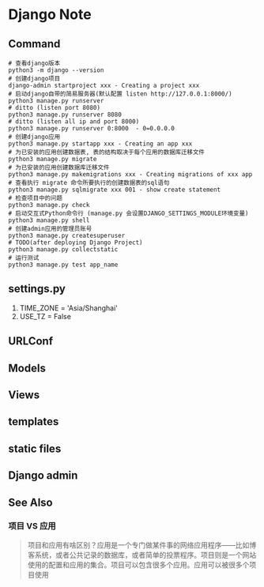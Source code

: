 # Django Note

## Command

```shell
# 查看django版本
python3 -m django --version 
# 创建django项目
django-admin startproject xxx - Creating a project xxx
# 启动django自带的简易服务器(默认配置 listen http://127.0.0.1:8000/)
python3 manage.py runserver
# ditto (listen port 8080)
python3 manage.py runserver 8080
# ditto (listen all ip and port 8000)
python3 manage.py runserver 0:8000  - 0=0.0.0.0
# 创建django应用
python3 manage.py startapp xxx - Creating an app xxx
# 为已安装的应用创建数据表, 表的结构取决于每个应用的数据库迁移文件
python3 manage.py migrate
# 为已安装的应用创建数据库迁移文件
python3 manage.py makemigrations xxx - Creating migrations of xxx app
# 查看执行 migrate 命令所要执行的创建数据表的sql语句
python3 manage.py sqlmigrate xxx 001 - show create statement
# 检查项目中的问题
python3 manage.py check
# 启动交互式Python命令行 (manage.py 会设置DJANGO_SETTINGS_MODULE环境变量)
python3 manage.py shell
# 创建admin应用的管理员账号
python3 manage.py createsuperuser
# TODO(after deploying Django Project)
python3 manage.py collectstatic
# 运行测试
python3 manage.py test app_name
```



## settings.py
1. TIME_ZONE = 'Asia/Shanghai'
2. USE_TZ = False


## URLConf



## Models



## Views



## templates



## static files



## Django admin





## See Also

### 项目 VS 应用

> 项目和应用有啥区别？应用是一个专门做某件事的网络应用程序——比如博客系统，或者公共记录的数据库，或者简单的投票程序。项目则是一个网站使用的配置和应用的集合。项目可以包含很多个应用。应用可以被很多个项目使用

